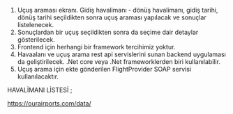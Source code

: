 1. Uçuş araması ekranı. Gidiş havalimanı - dönüş havalimanı, gidiş tarihi, dönüş tarihi seçildikten sonra uçuş araması yapılacak ve sonuçlar listelenecek.
2. Sonuçlardan bir uçuş seçildikten sonra da seçime dair detaylar gösterilecek.
3. Frontend için herhangi bir framework tercihimiz yoktur.
4. Havaalanı ve uçuş arama rest api servislerini sunan backend uygulaması da geliştirilecek. .Net core veya .Net frameworklerden biri kullanılabilir.
5. Uçuş arama için ekte gönderilen FlightProvider SOAP servisi kullanılacaktır.



HAVALİMANI LİSTESİ ;

https://ourairports.com/data/
